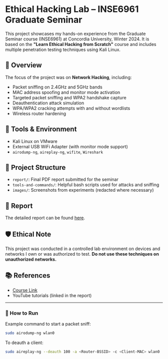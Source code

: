 # Ethical Hacking Lab – INSE6961 Graduate Seminar

This project showcases my hands-on experience from the Graduate Seminar course (INSE6961) at Concordia University, Winter 2024. It is based on the **"Learn Ethical Hacking from Scratch"** course and includes multiple penetration testing techniques using Kali Linux.

## 📘 Overview

The focus of the project was on **Network Hacking**, including:
- Packet sniffing on 2.4GHz and 5GHz bands
- MAC address spoofing and monitor mode activation
- Targeted packet sniffing and WPA2 handshake capture
- Deauthentication attack simulation
- WPA/WPA2 cracking attempts with and without wordlists
- Wireless router hardening

## 🧪 Tools & Environment
- Kali Linux on VMware
- External USB WiFi Adapter (with monitor mode support)
- `airodump-ng`, `aireplay-ng`, `wifite`, `Wireshark`

## 📂 Project Structure
- `report/`: Final PDF report submitted for the seminar
- `tools-and-commands/`: Helpful bash scripts used for attacks and sniffing
- `images/`: Screenshots from experiments (redacted where necessary)

## 📄 Report
The detailed report can be found [here](./report/INSE6961_report.pdf).

## 🛡️ Ethical Note
This project was conducted in a controlled lab environment on devices and networks I own or was authorized to test. **Do not use these techniques on unauthorized networks.**

## 📚 References
- [Course Link](https://concordia.udemy.com/course/learn-ethical-hacking-from-scratch/)
- YouTube tutorials (linked in the report)

---

### 🚀 How to Run
Example command to start a packet sniff:
```bash
sudo airodump-ng wlan0
```

To deauth a client:
```bash
sudo aireplay-ng --deauth 100 -a <Router-BSSID> -c <Client-MAC> wlan0
```

